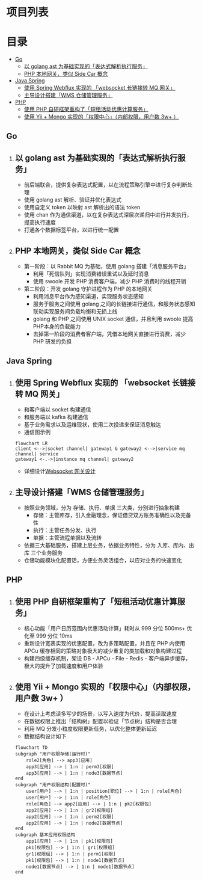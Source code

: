 # 项目列表
目录
=================
* [Go](#go)
    * [以 golang ast 为基础实现的「表达式解析执行服务」](#以-golang-ast-为基础实现的表达式解析执行服务)
    * [PHP 本地网关，类似 Side Car 概念](#php-本地网关类似-side-car-概念)
* [Java Spring](#java-spring)
    * [使用 Spring Webflux 实现的 「websocket 长链接转 MQ 网关」](#使用-spring-webflux-实现的-websocket-长链接转-mq-网关)
    * [主导设计搭建「WMS 仓储管理服务」](#主导设计搭建wms-仓储管理服务)
* [PHP](#php)
    * [使用 PHP 自研框架重构了「短租活动优惠计算服务」](#使用-php-自研框架重构了短租活动优惠计算服务)
    * [使用 Yii \+ Mongo 实现的「权限中心」（内部权限，用户数 3w\+ ）](#使用-yii--mongo-实现的权限中心内部权限用户数-3w-)


## Go
1. 以 golang ast 为基础实现的「表达式解析执行服务」
    - 
    - 前后端联合，提供复杂表达式配置，以在流程策略引擎中进行复杂判断处理
    - 使用 golang ast 解析、验证并优化表达式
    - 使用自定义 token 以映射 ast 解析出的语法 token
    - 使用 chan 作为通信渠道，以在复杂表达式深层次递归中进行并发执行，提高执行速度
    - 打通各个数据标签平台，以进行统一配置
2. PHP 本地网关，类似 Side Car 概念
    - 
    - 第一阶段：以 Rabbit MQ 为基础，使用 golang 搭建「消息服务平台」
        - 利用「死信队列」实现消费错误重试以及延时消息
        - 使用 swoole 开发 PHP 消费客户端，减少 PHP 消费时的线程开销
    - 第二阶段：开发 golang 守护进程作为 PHP 的本地网关
        - 利用消息平台作为感知渠道，实现服务状态感知
        - 服务于服务之间使用 golang 之间的长链接进行通信，和服务状态感知联动实现服务间负载均衡和无损上线
        - golang 和 PHP 之间使用 UNIX socket 通信，并且利用 swoole 提高PHP本身的负载能力
        - 去掉第一阶段的消费者客户端，凭借本地网关直接进行消费，减少 PHP 研发的负担
## Java Spring
1. 使用 Spring Webflux 实现的 「websocket 长链接转 MQ 网关」
    - 
    - 和客户端以 socket 构建通信
    - 和服务端以 kafka 构建通信
    - 基于业务需求以及运维现状，使用二次投递来保证消息触达
    - 通信图示例
    ```mermaid
    flowchart LR
    client <-->|socket channel| gateway1 & gateway2 <-->|service mq channel| service
    gateway1 <-.->|instance mq channel| gateway2
    ```
    - 详细设计[Websocket 网关设计](./socket-gateway.md) 

2. 主导设计搭建「WMS 仓储管理服务」
    - 
    - 按照业务领域，分为 存储、执行、单据 三大类，分别进行抽象构建
        - 存储：主管库存，引入金融理念，保证借贷双方账务准确性以及完备性
        - 执行：主管任务分发、执行
        - 单据：主管流程单据以及流转
    - 依据三大基础服务，搭建上层业务，依据业务特性，分为 入库、库内、出库 三个业务服务
    - 仓储功能模块化配置话，方便业务灵活组合，以应对业务的快速变化
## PHP
1. 使用 PHP 自研框架重构了「短租活动优惠计算服务」
    - 
    - 核心功能「用户日历范围内优惠活动计算」耗时从 999 分位 500ms+ 优化至 999 分位 10ms
    - 重新设计宽表实现的优惠配置，改为多策略配置，并且在 PHP 内使用 APCu 缓存相同的策略对象极大的减少重复的类加载和对象构建过程
    - 构建四级缓存机制，架设 DB - APCu - File - Redis - 客户端异步缓存，极大的提升了加载速度和用户体验
2. 使用 Yii + Mongo 实现的「权限中心」（内部权限，用户数 3w+ ）
    - 
    - 在设计上考虑读多写少的场景，以写入速度为代价，提高读取速度
    - 在数据权限上推出「结构树」配置以验证「节点树」结构是否合理
    - 利用 MQ 分发小粒度权限更新任务，以优化整体更新延迟
    - 数据结构设计如下
    
    ```mermaid
    flowchart TD
    subgraph "用户权限存储(运行时)"
        role2[角色] --> app3[应用]
        app3[应用] --> | 1:n | perm3[权限]
        app3[应用] --> | 1:n | node3[数据节点]
    end
    subgraph "用户权限结构(配置时)"
        user[用户] --> | 1:n | position[职位] --> | 1:n | role[角色]
        user[用户] --> | 1:n | role[角色]
        role[角色] --> app2[应用] --> | 1:n | pk2[权限包]
        app2[应用] --> | 1:n | gr2[权限组]
        app2[应用] --> | 1:n | perm2[权限]
        app2[应用] --> | 1:n | node2[数据节点]
    end
    subgraph 基本应用权限结构
        app1[应用] --> | 1:n | pk1[权限包]
        pk1[权限包] --> | 1:n | gr1[权限组]
        gr1[权限组] --> | 1:n | perm1[权限]
        pk1[权限包] --> | 1:n | node1[数据节点]
        node1[数据节点] --> | 1:n | node1[数据节点]
    end
    ```